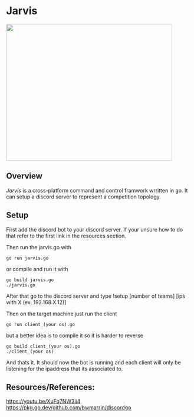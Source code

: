 # Jarvis
<img align="center" src="https://github.com/infernexio/KernelKraken/blob/main/images/Kraken.png" height="370" width="450">

## Overview
*Jarvis* is a cross-platform command and control framwork wrritten in go. It can setup a discord server to represent a competition topology.

## Setup
First add the discord bot to your discord server. If your unsure how to do that refer to the first link in the resources section.

Then run the jarvis.go with 
```
go run jarvis.go
```
or compile and run it with
```
go build jarvis.go
./jarvis.go
```

After that go to the discord server and type !setup [number of teams] [ips with X (ex. 192.168.X.12)]

Then on the target machine just run the client
```
go run client_(your os).go
```
but a better idea is to compile it so it is harder to reverse
```
go build client_(your os).go
./client_(your os)
```
And thats it. It should now the bot is running and each client will only be listening for the ipaddress that its associated to.

## Resources/References:
  https://youtu.be/XuFq7NW3ii4
  https://pkg.go.dev/github.com/bwmarrin/discordgo
